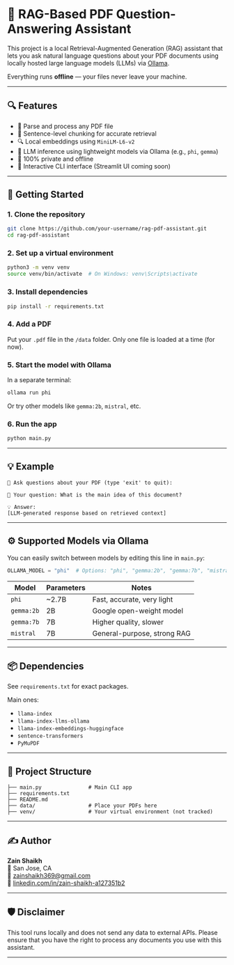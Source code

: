 # 🧠 RAG-Based PDF Question-Answering Assistant

This project is a local Retrieval-Augmented Generation (RAG) assistant that lets you ask natural language questions about your PDF documents using locally hosted large language models (LLMs) via [Ollama](https://ollama.com).

Everything runs **offline** — your files never leave your machine.

---

## 🔍 Features

- 📄 Parse and process any PDF file
- 🧩 Sentence-level chunking for accurate retrieval
- 🔍 Local embeddings using `MiniLM-L6-v2`
- 🧠 LLM inference using lightweight models via Ollama (e.g., `phi`, `gemma`)
- 🔐 100% private and offline
- 🧵 Interactive CLI interface (Streamlit UI coming soon)

---

## 🚀 Getting Started

### 1. Clone the repository

```bash
git clone https://github.com/your-username/rag-pdf-assistant.git
cd rag-pdf-assistant
```

### 2. Set up a virtual environment

```bash
python3 -m venv venv
source venv/bin/activate  # On Windows: venv\Scripts\activate
```

### 3. Install dependencies

```bash
pip install -r requirements.txt
```

### 4. Add a PDF

Put your `.pdf` file in the `/data` folder. Only one file is loaded at a time (for now).

### 5. Start the model with Ollama

In a separate terminal:

```bash
ollama run phi
```

Or try other models like `gemma:2b`, `mistral`, etc.

### 6. Run the app

```bash
python main.py
```

---

## 💡 Example

```text
🤖 Ask questions about your PDF (type 'exit' to quit):

📝 Your question: What is the main idea of this document?

💡 Answer:
[LLM-generated response based on retrieved context]
```

---

## ⚙️ Supported Models via Ollama

You can easily switch between models by editing this line in `main.py`:

```python
OLLAMA_MODEL = "phi"  # Options: "phi", "gemma:2b", "gemma:7b", "mistral"
```

| Model        | Parameters | Notes                        |
|--------------|------------|------------------------------|
| `phi`        | ~2.7B      | Fast, accurate, very light   |
| `gemma:2b`   | 2B         | Google open-weight model     |
| `gemma:7b`   | 7B         | Higher quality, slower       |
| `mistral`    | 7B         | General-purpose, strong RAG  |

---

## 📦 Dependencies

See `requirements.txt` for exact packages.

Main ones:

- `llama-index`
- `llama-index-llms-ollama`
- `llama-index-embeddings-huggingface`
- `sentence-transformers`
- `PyMuPDF`

---

## 📁 Project Structure

```
├── main.py               # Main CLI app
├── requirements.txt
├── README.md
├── data/                 # Place your PDFs here
├── venv/                 # Your virtual environment (not tracked)
```

---

## ✍️ Author

**Zain Shaikh**  
📍 San Jose, CA  
📧 zainshaikh369@gmail.com  
🔗 [linkedin.com/in/zain-shaikh-a127351b2](https://www.linkedin.com/in/zain-shaikh-a127351b2)

---

## 🛡️ Disclaimer

This tool runs locally and does not send any data to external APIs. Please ensure that you have the right to process any documents you use with this assistant.

---
